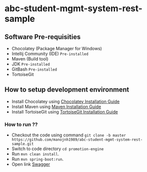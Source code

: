 # abc-student-mgmt-system-rest-sample

## Software Pre-requisities
* Chocolatey (Package Manager for Windows)
* Intellij Community (IDE) ```Pre-installed```
* Maven (Build tool) 
* JDK ```Pre-installed```
* GitBash ```Pre-installed```
* TortoiseGit 

## How to setup development environment
* Install Chocolatey using [Chocolatey Installation Guide](https://chocolatey.org/install)
* Install Maven using [Maven Installation Guide](https://community.chocolatey.org/packages/maven)
* Install TortoiseGit using [TortoiseGit Installation Guide](https://community.chocolatey.org/packages/tortoisegit)

### How to run ??

* Checkout the code using command ```git clone -b master https://github.com/manojnh1989/abc-student-mgmt-system-rest-sample.git```
* Switch to code directory ```cd promotion-engine```
* Run ```mvn clean install```.
* Run ```mvn spring-boot:run```.
* Open link [Swagger](http://localhost:8080/student-mgmt-service/swagger-ui.html#!)

